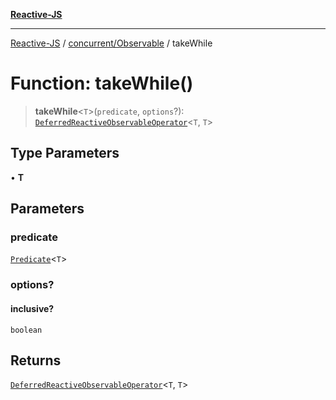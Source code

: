 [**Reactive-JS**](../../../README.md)

***

[Reactive-JS](../../../README.md) / [concurrent/Observable](../README.md) / takeWhile

# Function: takeWhile()

> **takeWhile**\<`T`\>(`predicate`, `options`?): [`DeferredReactiveObservableOperator`](../type-aliases/DeferredReactiveObservableOperator.md)\<`T`, `T`\>

## Type Parameters

• **T**

## Parameters

### predicate

[`Predicate`](../../../functions/type-aliases/Predicate.md)\<`T`\>

### options?

#### inclusive?

`boolean`

## Returns

[`DeferredReactiveObservableOperator`](../type-aliases/DeferredReactiveObservableOperator.md)\<`T`, `T`\>
